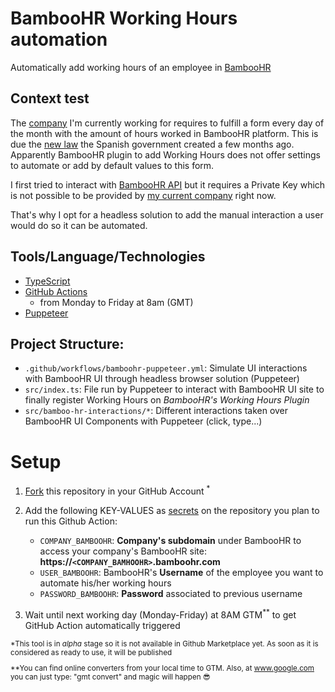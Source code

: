 # BambooHR Working Hours automation

Automatically add working hours of an employee in [BambooHR](https://www.bamboohr.com/)

## Context test

The [company](https://www.marfeel.com) I'm currently working for requires to fulfill a form every day of the month with the amount of hours worked in BambooHR platform. This is due the [new law](https://www.boe.es/diario_boe/txt.php?id=BOE-A-2019-3481) the Spanish government created a few months ago.
Apparently BambooHR plugin to add Working Hours does not offer settings to automate or add by default values to this form.

I first tried to interact with [BambooHR API](https://documentation.bamboohr.com/docs) but it requires a Private Key which is not possible to be provided by [my current company](https://www.marfeel.com) right now.

That's why I opt for a headless solution to add the manual interaction a user would do so it can be automated.

## Tools/Language/Technologies

- [TypeScript](https://www.typescriptlang.org/)
- [GitHub Actions](https://docs.github.com/en/free-pro-team@latest/actions)
  - from Monday to Friday at 8am (GMT)
- [Puppeteer](https://pptr.dev/)

## Project Structure:

- `.github/workflows/bamboohr-puppeteer.yml`: Simulate UI interactions with BambooHR UI through headless browser solution (Puppeteer)
- `src/index.ts`: File run by Puppeteer to interact with BambooHR UI site to finally register Working Hours on _BambooHR's Working Hours Plugin_
- `src/bamboo-hr-interactions/*`: Different interactions taken over BambooHR UI Components with Puppeteer (click, type...)

# Setup

1. [Fork](https://docs.github.com/en/free-pro-team@latest/github/getting-started-with-github/fork-a-repo) this repository in your GitHub Account <sup>\*</sup>

2. Add the following KEY-VALUES as [secrets](https://help.github.com/en/actions/automating-your-workflow-with-github-actions/creating-and-using-encrypted-secrets) on the repository you plan to run this Github Action:

   - `COMPANY_BAMBOOHR`: **Company's subdomain** under BambooHR to access your company's BambooHR site: **https://`<COMPANY_BAMHOOHR>`.bamboohr.com**
   - `USER_BAMBOOHR`: BambooHR's **Username** of the employee you want to automate his/her working hours
   - `PASSWORD_BAMBOOHR`: **Password** associated to previous username

3. Wait until next working day (Monday-Friday) at 8AM GTM<sup>\*\*</sup> to get GitHub Action automatically triggered

<sub>
*This tool is in <i>alpha</i> stage so it is not available in Github Marketplace yet. As soon as it is considered as ready to use, it will be published
</sub>

<sub>

\*\*You can find online converters from your local time to GTM. Also, at www.google.com you can just type: "gmt convert" and magic will happen 😎
</sub>
